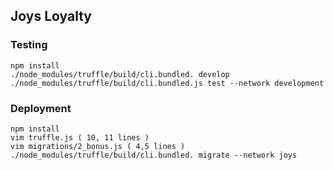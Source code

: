 ## Joys Loyalty

### Testing
```
npm install
./node_modules/truffle/build/cli.bundled. develop
./node_modules/truffle/build/cli.bundled.js test --network development
```

### Deployment
```
npm install
vim truffle.js ( 10, 11 lines )
vim migrations/2_bonus.js ( 4,5 lines )
./node_modules/truffle/build/cli.bundled. migrate --network joys
```
